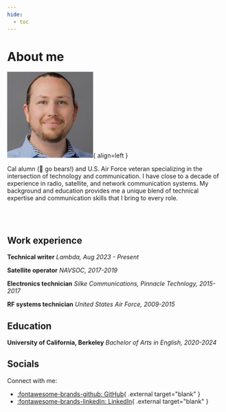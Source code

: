 ```yaml
---
hide:
  - toc
---
```


# About me


![](assets/images/avatar.png){ align=left }

Cal alumn (🐻 go bears!) and U.S. Air Force veteran specializing in the intersection of technology and communication. I have close to a decade of experience in radio, satellite, and network communication systems. 
My background and education provides me a unique blend of technical expertise and communication skills that I bring to every role.

<br>
<br>

## Work experience

__Technical writer__ *Lambda, Aug 2023 - Present*

__Satellite operator__ *NAVSOC, 2017-2019*

__Electronics technician__ *Silke Communications, Pinnacle Technlogy, 2015-2017*

__RF systems technician__ *United States Air Force, 2009-2015*

## Education

__University of California, Berkeley__ *Bachelor of Arts in English, 2020-2024*

## Socials

Connect with me:

- [:fontawesome-brands-github: GitHub](https://github.com/brasmi){ .external target="blank" }
- [:fontawesome-brands-linkedin: LinkedIn](https://www.linkedin.com/in/brady-smith-5054a723a/){ .external target="blank" }
